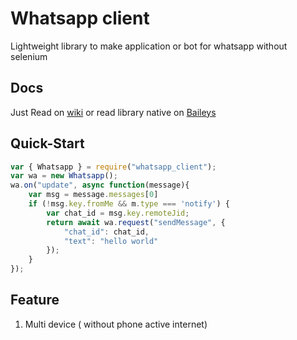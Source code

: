 # Whatsapp client

Lightweight library to make application or bot for whatsapp without selenium


## Docs

Just Read on [wiki](https://github.com/azkadev/whatsapp_client/wiki) or read library native on [Baileys](https://adiwajshing.github.io/Baileys)

## Quick-Start

```js
var { Whatsapp } = require("whatsapp_client");
var wa = new Whatsapp();
wa.on("update", async function(message){
    var msg = message.messages[0]
    if (!msg.key.fromMe && m.type === 'notify') {
        var chat_id = msg.key.remoteJid;
        return await wa.request("sendMessage", {
            "chat_id": chat_id,
            "text": "hello world"
        });
    }
});
```

## Feature
1. Multi device ( without phone active internet)
